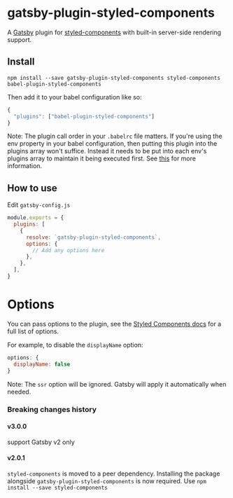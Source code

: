 # gatsby-plugin-styled-components

A [Gatsby](https://github.com/gatsbyjs/gatsby) plugin for
[styled-components](https://github.com/styled-components/styled-components) with
built-in server-side rendering support.

## Install

`npm install --save gatsby-plugin-styled-components styled-components babel-plugin-styled-components`

Then add it to your babel configuration like so:

```javascript
{
  "plugins": ["babel-plugin-styled-components"]
}
```

Note: The plugin call order in your `.babelrc` file matters. If you're using the env property in your babel configuration, then putting this plugin into the plugins array won't suffice. Instead it needs to be put into each env's plugins array to maintain it being executed first. See [this](https://github.com/styled-components/babel-plugin-styled-components/issues/78) for more information.

## How to use

Edit `gatsby-config.js`

```javascript
module.exports = {
  plugins: [
    {
      resolve: `gatsby-plugin-styled-components`,
      options: {
        // Add any options here
      },
    },
  ],
}
```

# Options

You can pass options to the plugin, see the [Styled Components docs](https://www.styled-components.com/docs/tooling#babel-plugin) for a full list of options.

For example, to disable the `displayName` option:

```js
options: {
  displayName: false
}
```

Note: The `ssr` option will be ignored. Gatsby will apply it automatically when needed.

### Breaking changes history

<!-- Please keep the breaking changes list ordered with the newest change at the top -->

#### v3.0.0

support Gatsby v2 only

#### v2.0.1

`styled-components` is moved to a peer dependency. Installing the package
alongside `gatsby-plugin-styled-components` is now required. Use `npm install --save styled-components`
